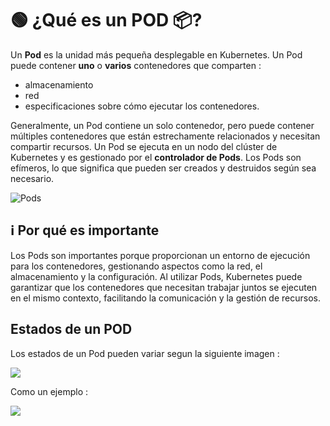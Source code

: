 ﻿# 🟢 ¿Qué es un POD 📦?

Un **Pod** es la unidad más pequeña desplegable en Kubernetes.
Un Pod puede contener **uno** o **varios** contenedores que comparten :
- almacenamiento
- red
- especificaciones sobre cómo ejecutar los contenedores.

Generalmente, un Pod contiene un solo contenedor, pero puede contener múltiples contenedores que están estrechamente relacionados y necesitan compartir recursos.
Un Pod se ejecuta en un nodo del clúster de Kubernetes y es gestionado por el **controlador de Pods**. Los Pods son efímeros, lo que significa que pueden ser creados y destruidos según sea necesario.

![Pods](https://kubernetes.io/images/docs/pod.svg)

## ℹ️ Por qué es importante
Los Pods son importantes porque proporcionan un entorno de ejecución para los contenedores, gestionando aspectos como la red, el almacenamiento y la configuración. Al utilizar Pods, Kubernetes puede garantizar que los contenedores que necesitan trabajar juntos se ejecuten en el mismo contexto, facilitando la comunicación y la gestión de recursos.

## Estados de un POD
Los estados de un Pod pueden variar segun la siguiente imagen :

![](https://miro.medium.com/v2/resize:fit:1100/format:webp/1*tgMDxbLM6z8ayeC0J0XtSQ.png)

Como un ejemplo :

![](https://miro.medium.com/v2/resize:fit:640/format:webp/1*5TdZqzM5JkEI8UgkxBY0SQ.png)